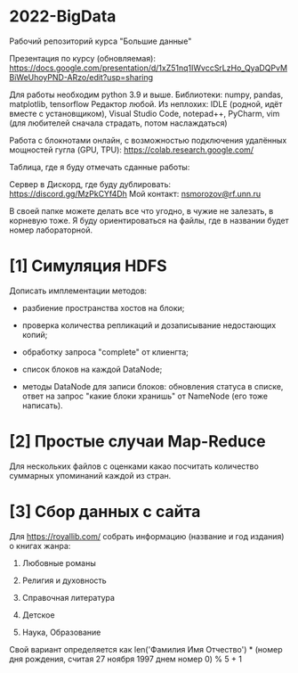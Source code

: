 # 2022-BigData
Рабочий репозиторий курса "Большие данные"


Презентация по курсу (обновляемая): https://docs.google.com/presentation/d/1xZ51nq1IWvccSrLzHo_QyaDQPvMBiWeUhoyPND-ARzo/edit?usp=sharing

Для работы необходим python 3.9 и выше.
Библиотеки: numpy, pandas, matplotlib, tensorflow
Редактор любой. Из неплохих: IDLE (родной, идёт вместе с установщиком), Visual Studio Code, notepad++, PyCharm, vim (для любителей сначала страдать, потом наслаждаться)

Работа с блокнотами онлайн, с возможностью подключения удалённых мощностей гугла (GPU, TPU): https://colab.research.google.com/

Таблица, где я буду отмечать сданные работы: 

Сервер в Дискорд, где буду дублировать: https://discord.gg/MzPkCYf4Dh
Мой контакт: nsmorozov@rf.unn.ru

В своей папке можете делать все что угодно, в чужие не залезать, в корневую тоже. Я буду ориентироваться на файлы, где в названии будет номер лабораторной.


# [1] Симуляция HDFS

Дописать имплементации методов:

- разбиение пространства хостов на блоки;

- проверка количества репликаций и дозаписывание недостающих копий;

- обработку запроса "complete" от клиенгта;

- список блоков на каждой DataNode;

- методы DataNode для записи блоков: обновления статуса в списке, ответ на запрос "какие блоки хранишь" от NameNode (его тоже написать).

# [2] Простые случаи Map-Reduce

Для нескольких файлов с оценками какао посчитать количество суммарных упоминаний каждой из стран.

# [3] Сбор данных с сайта

Для https://royallib.com/ собрать информацию (название и год издания) о книгах жанра:

1. Любовные романы

2. Религия и духовность

3. Справочная литература

4. Детское

5. Наука, Образование

Свой вариант определяется как len('Фамилия Имя Отчество') * (номер дня рождения, считая 27 ноября 1997 днем номер 0) % 5 + 1
